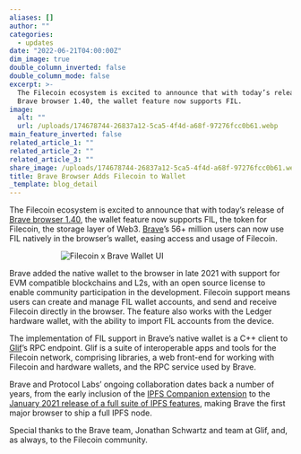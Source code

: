 ```yaml
---
aliases: []
author: ""
categories:
  - updates
date: "2022-06-21T04:00:00Z"
dim_image: true
double_column_inverted: false
double_column_mode: false
excerpt: >-
  The Filecoin ecosystem is excited to announce that with today’s release of
  Brave browser 1.40, the wallet feature now supports FIL.
image:
  alt: ""
  url: /uploads/174678744-26837a12-5ca5-4f4d-a68f-97276fcc0b61.webp
main_feature_inverted: false
related_article_1: ""
related_article_2: ""
related_article_3: ""
share_image: /uploads/174678744-26837a12-5ca5-4f4d-a68f-97276fcc0b61.webp
title: Brave Browser Adds Filecoin to Wallet
_template: blog_detail
---
```


The Filecoin ecosystem is excited to announce that with today’s release of [Brave browser 1.40](http://brave.com/download), the wallet feature now supports FIL, the token for Filecoin, the storage layer of Web3. [Brave](http://brave.com/)’s 56+ million users can now use FIL natively in the browser’s wallet, easing access and usage of Filecoin.

<div style="max-width:320px; margin:auto;">
<img alt="Filecoin x Brave Wallet UI" src="/uploads/fil-brave.webp" />
</div>

Brave added the native wallet to the browser in late 2021 with support for EVM compatible blockchains and L2s, with an open source license to enable community participation in the development. Filecoin support means users can create and manage FIL wallet accounts, and send and receive Filecoin directly in the browser. The feature also works with the Ledger hardware wallet, with the ability to import FIL accounts from the device.

The implementation of FIL support in Brave’s native wallet is a C++ client to [Glif](https://glif.io)’s RPC endpoint. Glif is a suite of interoperable apps and tools for the Filecoin network, comprising libraries, a web front-end for working with Filecoin and hardware wallets, and the RPC service used by Brave.

Brave and Protocol Labs’ ongoing collaboration dates back a number of years, from the early inclusion of the [IPFS Companion extension](https://brave.com/ipfs-support/) to the [January 2021 release of a full suite of IPFS features](https://blog.ipfs.tech/2021-01-19-ipfs-in-brave/), making Brave the first major browser to ship a full IPFS node.

Special thanks to the Brave team, Jonathan Schwartz and team at Glif, and, as always, to the Filecoin community.
